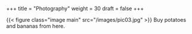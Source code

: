 +++
title = "Photography"
weight = 30
draft = false
+++

{{< figure class="image main" src="/images/pic03.jpg" >}}
Buy potatoes and bananas from here.
